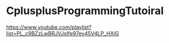 # CplusplusProgrammingTutoiral
https://www.youtube.com/playlist?list=PL_c9BZzLwBRJVJsIfe97ey45V4LP_HXiG
